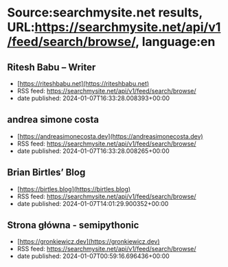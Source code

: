 # Source:searchmysite.net results, URL:https://searchmysite.net/api/v1/feed/search/browse/, language:en

## Ritesh Babu – Writer
 - [https://riteshbabu.net](https://riteshbabu.net)
 - RSS feed: https://searchmysite.net/api/v1/feed/search/browse/
 - date published: 2024-01-07T16:33:28.008393+00:00



## andrea simone costa
 - [https://andreasimonecosta.dev](https://andreasimonecosta.dev)
 - RSS feed: https://searchmysite.net/api/v1/feed/search/browse/
 - date published: 2024-01-07T16:33:28.008265+00:00



## Brian Birtles’ Blog
 - [https://birtles.blog](https://birtles.blog)
 - RSS feed: https://searchmysite.net/api/v1/feed/search/browse/
 - date published: 2024-01-07T14:01:29.900352+00:00



## Strona główna - semipythonic
 - [https://gronkiewicz.dev](https://gronkiewicz.dev)
 - RSS feed: https://searchmysite.net/api/v1/feed/search/browse/
 - date published: 2024-01-07T00:59:16.696436+00:00




